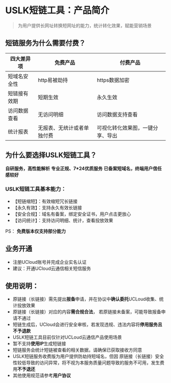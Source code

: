 # USLK短链工具：产品简介


> 为用户提供长网址转换短网址的能力，统计转化效果，赋能营销场景

## 短链服务为什么需要付费？

|四大差异项 | 免费产品 | 付费产品 |
| --- | --- | --- |
|  短域名安全性| http易被劫持 | https数据加密 |
|  短链接有效期| 短期生效 |永久生效  |
|  访问数据查看| 无访问明细 | 访问数据支持查看 |
|  统计报表| 无报表、无统计或者单独付费| 可视化转化效果图，一键分享、导出| 

## 为什么要选择USLK短链工具？

**自研服务，高性能解析**
**专业正规、7*24优质服务**
**已备案短域名，终端用户信任感较好**

### USLK短链工具基本能力：

- 【短链缩短】：有效缩短冗长链接
- 【永久有效】：支持永久有效长链接
- 【安全合规】：域名有备案，绑定安全证书，用户点击更放心
- 【访问统计】：支持访问明细、统计，查看投放效果

PS： **免费版本仅支持部分能力**

## 业务开通
- 注册UCloud账号并完成企业实名认证
- 建议：开通UCloud云通信相关短信服务


## 使用说明：
- 原链接（长链接）需先提出**报备**申请，并在协议中**确认委托**UCLoud收集、统计投放效果
- 原链接（长链接）对应的内容**需合规合法**， 若原链接未备案，可能导致报备申请不通过
- 短链生成后，UCloud会进行安全审核，若发现违规、违法内容将**停用服务且不予退款**
- USLK短链工具目前仅针对UCLoud云通信产品使用场景
- 暂不支持**使用IP**生成短链接
- 短链服务会统计短链被查看的相关数据，请确保已获取接收方同意
- USLK短链服务收费版为用户提供防劫持短域名，但因 原链接（长链接）安全性较低导致的访问异常，将不视为本服务质量问题导致的服务不可用，发生费用**不予退还**
- 其他使用规范请参考**用户协议**



